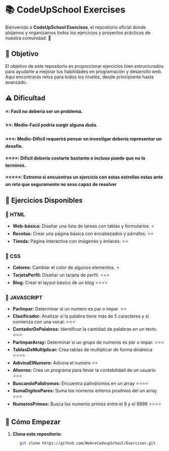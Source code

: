 # 📚 CodeUpSchool Exercises

Bienvenido a **CodeUpSchool Exercises**, el repositorio oficial donde alojamos y organizamos todos los ejercicios y proyectos prácticos de nuestra comunidad. 🚀

## 🎯 Objetivo

El objetivo de este repositorio es proporcionar ejercicios bien estructurados para ayudarte a mejorar tus habilidades en programación y desarrollo web. Aquí encontrarás retos para todos los niveles, desde principiante hasta avanzado.

## ⚠️ Dificultad

#### ⭐: Facil no debería ser un problema.
#### ⭐⭐: Medio-Facil podría surgir alguna duda.
#### ⭐⭐⭐: Medio-Dificil requerirá pensar en investigar debería representar un desafio.
#### ⭐⭐⭐⭐: Dificil debería costarte bastante e incluso puede que no lo termines.
#### ⭐⭐⭐⭐⭐: Extremo si encuentras un ejercicio con estas estrellas estas ante un reto que seguramente no seas capaz de resolver

## 📖 Ejercicios Disponibles

### 📝 HTML
- **Web-básica:** Diseñar una lista de tareas con tablas y formularios. ⭐
- **Recetas:** Crear una página básica con encabezados y párrafos. ⭐⭐
- **Tienda:** Página interactiva con imágenes y enlaces. ⭐⭐

### 📝 CSS
- **Colores:** Cambiar el color de algunos elementos. ⭐
- **TarjetaPerfil:** Diseñar un tarjeta de perfil. ⭐⭐⭐
- **Blog:** Crear el layout básico de un blog ⭐⭐⭐⭐

### 📝 JAVASCRIPT
- **ParImpar:** Determinar si un numero es par o impar. ⭐⭐
- **Clasificador:** Analizar si la palabra tiene más de 5 caracteres y si comienza con una vocal. ⭐⭐⭐
- **ContadorDePalabras:** Identificar la cantidad de palabras en un texto. ⭐⭐⭐
- **ParImparArray:** Determinar si un grupo de numeros es par o impar. ⭐⭐⭐
- **TablasDeMultiplicar:** Crea tablas de multiplicar de forma dinámica ⭐⭐⭐⭐
- **AdivinaElNumero:** Adivina el numero ⭐⭐
- **Ahorros:** Crea un programa para llevar la contabilidad de un usuario ⭐⭐⭐
- **BuscandoPalidromos:** Encuentra palindromos en un array ⭐⭐⭐⭐
- **SumaDigitosPares:** Suma los números enteros positivos del un array ⭐⭐⭐
- **NumerosPrimos:** Busca los numeros primos entre el 9 y el 9999 ⭐⭐⭐⭐

## 🚀 Cómo Empezar

1. **Clona este repositorio:**
   ```bash
      git clone https://github.com/WeAreCodeupSchool/Exercises.git

